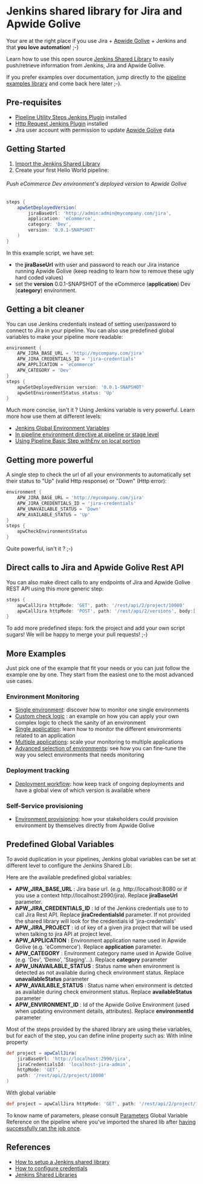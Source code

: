 # Jenkins shared library for Jira and Apwide Golive

Your are at the right place if you use Jira + [Apwide Golive](https://marketplace.atlassian.com/apps/1212239/golive-environment-release-for-jira) + Jenkins and that **you love automation**! ;-)

Learn how to use this open source [Jenkins Shared Library](https://jenkins.io/doc/book/pipeline/shared-libraries/) to easily push/retrieve information from Jenkins, Jira and Apwide Golive.

If you prefer examples over documentation, jump directly to the [pipeline examples library](./examples) and come back here later ;-).

## Pre-requisites

* [Pipeline Utility Steps Jenkins Plugin](https://wiki.jenkins.io/display/JENKINS/Pipeline+Utility+Steps+Plugin) installed
* [Http Request Jenkins Plugin](https://wiki.jenkins.io/display/JENKINS/HTTP+Request+Plugin) installed
* Jira user account with permission to update [Apwide Golive](https://marketplace.atlassian.com/apps/1212239/golive-environment-release-for-jira) data


## Getting Started

1. [Import the Jenkins Shared Library](https://stackoverflow.com/questions/41162177/jenkins-pipeline-how-to-add-help-for-global-shared-library)
1. Create your first Hello World pipeline:

###### Push eCommerce Dev environment's deployed version to Apwide Golive
```groovy
steps {
    apwSetDeployedVersion(
        jiraBaseUrl: 'http://admin:admin@mycompany.com/jira',
        application: 'eCommerce',
        category: 'Dev',
        version: '0.0.1-SNAPSHOT'
    )
}
```
In this example script, we have set:
* the **jiraBaseUrl** with user and password to reach our Jira instance running Apwide Golive (keep reading to learn how to remove these ugly hard coded values)
* set the **version** 0.0.1-SNAPSHOT of the eCommerce (**application**) Dev (**category**) environment.

## Getting a bit cleaner

You can use Jenkins credentials instead of setting user/password to connect to Jira in your pipeline.
You can also use predefined global variables to make your pipeline more readable:

```groovy
environment {
    APW_JIRA_BASE_URL = 'http://mycompany.com/jira'
    APW_JIRA_CREDENTIALS_ID = 'jira-credentials'
    APW_APPLICATION = 'eCommerce'
    APW_CATEGORY = 'Dev'
}
steps {
    apwSetDeployedVersion version: '0.0.1-SNAPSHOT'
    apwSetEnvironmentStatus status: 'Up'
}
```

Much more concise, isn't it ?
Using Jenkins variable is very powerful. Learn more how use them at different levels:
* [Jenkins Global Environment Variables](https://wiki.jenkins.io/display/JENKINS/Global+Variable+String+Parameter+Plugin)
* [In pipeline environment directive at pipeline or stage level](https://jenkins.io/doc/book/pipeline/syntax/#environment)
* [Using Pipeline Basic Step withEnv on local portion](https://jenkins.io/doc/pipeline/steps/workflow-basic-steps/#withenv-set-environment-variables)

## Getting more powerful

A single step to check the url of all your environments to automatically set their status to "Up" (valid Http response) or "Down" (Http error):

```groovy
environment {
    APW_JIRA_BASE_URL = 'http://mycompany.com/jira'
    APW_JIRA_CREDENTIALS_ID = 'jira-credentials'
    APW_UNAVAILABLE_STATUS = 'Down'
    APW_AVAILABLE_STATUS = 'Up'
}
steps {
    apwCheckEnvironmentsStatus
}
```
Quite powerful, isn't it ? ;-)


## Direct calls to Jira and Apwide Golive Rest API

You can also make direct calls to any endpoints of Jira and Apwide Golive REST API using this more generic step:

```groovy
steps {
    apwCallJira httpMode: 'GET', path: '/rest/api/2/project/10000'
    apwCallJira httpMode: 'POST', path: '/rest/api/2/versions', body:[:]
}
```

To add more predefined steps: fork the project and add your own script sugars! We will be happy to merge your pull requests! ;-)

## More Examples

Just pick one of the example that fit your needs or you can just follow the example one by one. They start from the easiest one to the most advanced use cases.

### Environment Monitoring
* [Single environment](./examples/monitoring/single-environment): discover how to monitor one single environments
* [Custom check logic](./examples/monitoring/custom-check) : an example on how you can apply your own complex logic to check the sanity of an environment
* [Single application](./examples/monitoring/single-application): learn how to monitor the different environments related to an application
* [Multiple applications](./examples/monitoring/multi-application): scale your monitoring to multiple applications
* [Advanced selection of environments](./examples/monitoring/criteria-selection): see how you can fine-tune the way you select environments that needs monitoring
 
### Deployment tracking
* [Deployment workflow](./examples/deployment/simple-build-deploy): how keep track of ongoing deployments and have a global view of which version is available where

### Self-Service provisioning
* [Environment provisioning](./examples/self-service/): how your stakeholders could provision environment by themselves directly from Apwide Golive

## Predefined Global Variables
To avoid duplication in your pipelines, Jenkins global variables can be set at different level to configure the Jenkins Shared Lib:

Here are the available predefined global variables:
* **APW_JIRA_BASE_URL** : Jira base url. (e.g. http://localhost:8080 or if you use a context http://localhost:2990/jira). Replace **jiraBaseUrl** parameter.
* **APW_JIRA_CREDENTIALS_ID** : Id of the Jenkins credentials use to to call Jira Rest API. Replace **jiraCredentialsId** parameter. If not provided the shared library
will look for the credentials id 'jira-credentials'
* **APW_JIRA_PROJECT** : id of key of a given jira project that will be used when talking to jira API at project level.
* **APW_APPLICATION** : Environment application name used in Apwide Golive (e.g. 'eCommerce'). Replace **application** parameter.
* **APW_CATEGORY** : Environment category name used in Apwide Golive (e.g. 'Dev', 'Demo', 'Staging'...). Replace **category** parameter
* **APW_UNAVAILABLE_STATUS** : Status name when environment is detected as not available during check environment status. Replace **unavailableStatus** parameter
* **APW_AVAILABLE_STATUS** : Status name when environment is detcted as available during check environment status. Replace **availableStatus** parameter
* **APW_ENVIRONMENT_ID** : Id of the Apwide Golive Environment (used when updating environment details, attributes). Replace **environmentId** parameter

Most of the steps provided by the shared library are using these variables, but for each of the step, you can define inline property such as:
With inline property
```groovy
def project = apwCallJira(
    jiraBaseUrl: 'http://localhost:2990/jira',
    jiraCredentialsId: 'localhost-jira-admin',
    httpMode: 'GET',
    path: '/rest/api/2/project/10000'
)
```
With global variable
```groovy
def project = apwCallJira httpMode: 'GET', path: '/rest/api/2/project/10000'
```

To know name of parameters, please consult [Parameters](./src/com/apwide/jenkins/util/Parameters.groovy) Global Variable Reference on the pipeline where you've imported the shared lib
after [having successfully ran the job once](https://stackoverflow.com/questions/41162177/jenkins-pipeline-how-to-add-help-for-global-shared-library).

## References
* [How to setup a Jenkins shared library](https://jenkins.io/doc/book/pipeline/shared-libraries/)
* [How to configure credentials](https://jenkins.io/doc/book/using/using-credentials/)
* [Jenkins Shared Libraries](https://jenkins.io/doc/book/pipeline/shared-libraries/)
